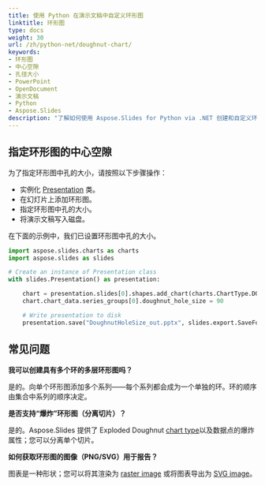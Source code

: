 ```yaml
---
title: 使用 Python 在演示文稿中自定义环形图
linktitle: 环形图
type: docs
weight: 30
url: /zh/python-net/doughnut-chart/
keywords:
- 环形图
- 中心空隙
- 孔径大小
- PowerPoint
- OpenDocument
- 演示文稿
- Python
- Aspose.Slides
description: "了解如何使用 Aspose.Slides for Python via .NET 创建和自定义环形图，支持 PowerPoint 和 OpenDocument 格式的动态演示文稿。"
---
```


## **指定环形图的中心空隙**
为了指定环形图中孔的大小，请按照以下步骤操作：

- 实例化 [Presentation](https://reference.aspose.com/slides/python-net/aspose.slides/presentation/) 类。
- 在幻灯片上添加环形图。
- 指定环形图中孔的大小。
- 将演示文稿写入磁盘。

在下面的示例中，我们已设置环形图中孔的大小。

```py
import aspose.slides.charts as charts
import aspose.slides as slides

# Create an instance of Presentation class
with slides.Presentation() as presentation:

    chart = presentation.slides[0].shapes.add_chart(charts.ChartType.DOUGHNUT, 50, 50, 400, 400)
    chart.chart_data.series_groups[0].doughnut_hole_size = 90

    # Write presentation to disk
    presentation.save("DoughnutHoleSize_out.pptx", slides.export.SaveFormat.PPTX)
```

## **常见问题**

**我可以创建具有多个环的多层环形图吗？**

是的。向单个环形图添加多个系列——每个系列都会成为一个单独的环。环的顺序由集合中系列的顺序决定。

**是否支持“爆炸”环形图（分离切片）？**

是的。Aspose.Slides 提供了 Exploded Doughnut [chart type](https://reference.aspose.com/slides/python-net/aspose.slides.charts/charttype/)以及数据点的爆炸属性；您可以分离单个切片。

**如何获取环形图的图像（PNG/SVG）用于报告？**

图表是一种形状；您可以将其渲染为 [raster image](https://reference.aspose.com/slides/python-net/aspose.slides/shape/get_image/) 或将图表导出为 [SVG image](https://reference.aspose.com/slides/python-net/aspose.slides/shape/write_as_svg/)。